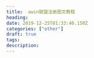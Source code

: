 ```yaml
---
title:  awin联盟注册图文教程
heading: 
date: 2019-12-25T01:33:40.150Z
categories: ["other"]
draft: true
tags: 
description: 
---
```


